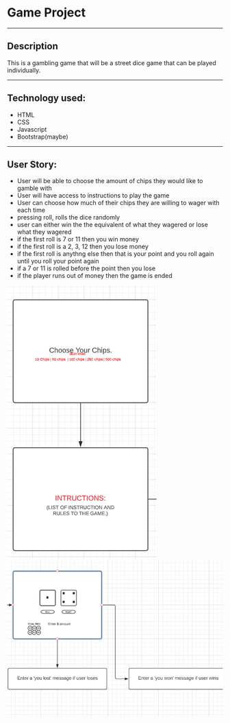 # Game Project
---
## Description
This is a gambling game that will be a street dice game that can be played individually.

---
## Technology used:
- HTML
- CSS
- Javascript
- Bootstrap(maybe)

---
## User Story:
- User will be able to choose the amount of chips they would like to gamble with
- User will have access to instructions to play the game
- User can choose how much of their chips they are willing to wager with each time
- pressing roll, rolls the dice randomly 
- user can either win the the equivalent of what they wagered or lose what they wagered
- if the first roll is 7 or 11 then you win money
- if the first roll is a 2, 3, 12 then you lose money
- if the first roll is anythng else then that is your point  and you roll again until you roll your point again
- if a 7 or 11 is rolled before the point then you lose
- if the player runs out of money then the game is ended 

![alt](1st-wireframe.png)
![alt](2nd-wireframe.png)
